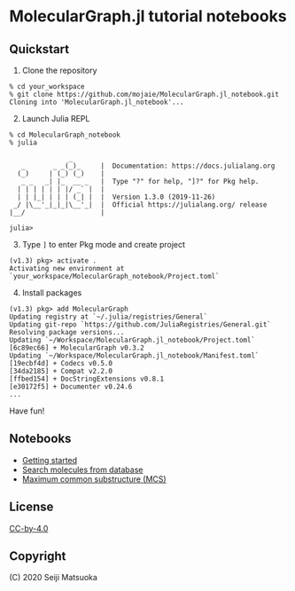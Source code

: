 
MolecularGraph.jl tutorial notebooks
===========================================


Quickstart
----------------

1. Clone the repository

```
% cd your_workspace
% git clone https://github.com/mojaie/MolecularGraph.jl_notebook.git
Cloning into 'MolecularGraph.jl_notebook'...
```

2. Launch Julia REPL

```
% cd MolecularGraph_notebook
% julia

               _
   _       _ _(_)_     |  Documentation: https://docs.julialang.org
  (_)     | (_) (_)    |
   _ _   _| |_  __ _   |  Type "?" for help, "]?" for Pkg help.
  | | | | | | |/ _` |  |
  | | |_| | | | (_| |  |  Version 1.3.0 (2019-11-26)
 _/ |\__'_|_|_|\__'_|  |  Official https://julialang.org/ release
|__/                   |

julia>
```

3. Type `]` to enter Pkg mode and create project

```
(v1.3) pkg> activate .
Activating new environment at `your_workspace/MolecularGraph_notebook/Project.toml`
```

4. Install packages

```
(v1.3) pkg> add MolecularGraph
Updating registry at `~/.julia/registries/General`
Updating git-repo `https://github.com/JuliaRegistries/General.git`
Resolving package versions...
Updating `~/Workspace/MolecularGraph.jl_notebook/Project.toml`
[6c89ec66] + MolecularGraph v0.3.2
Updating `~/Workspace/MolecularGraph.jl_notebook/Manifest.toml`
[19ecbf4d] + Codecs v0.5.0
[34da2185] + Compat v2.2.0
[ffbed154] + DocStringExtensions v0.8.1
[e30172f5] + Documenter v0.24.6
...
```

Have fun!



Notebooks
------------------------

- [Getting started](https://nbviewer.jupyter.org/github/mojaie/MolecularGraph.jl_notebook/blob/master/notebook/gettingStarted.ipynb)
- [Search molecules from database](https://nbviewer.jupyter.org/github/mojaie/MolecularGraph.jl_notebook/blob/master/notebook/substructureSearch.ipynb)
- [Maximum common substructure (MCS)](https://nbviewer.jupyter.org/github/mojaie/MolecularGraph.jl_notebook/blob/master/notebook/mcs.ipynb)



License
------------------------

[CC-by-4.0](https://creativecommons.org/licenses/by/4.0/)



Copyright
------------------------

(C) 2020 Seiji Matsuoka
